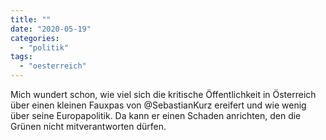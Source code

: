 ```yaml
---
title: ""
date: "2020-05-19"
categories: 
  - "politik"
tags: 
  - "oesterreich"
---
```


Mich wundert schon, wie viel sich die kritische Öffentlichkeit in Österreich über einen kleinen Fauxpas von @SebastianKurz ereifert und wie wenig über seine Europapolitik. Da kann er einen Schaden anrichten, den die Grünen nicht mitverantworten dürfen.
